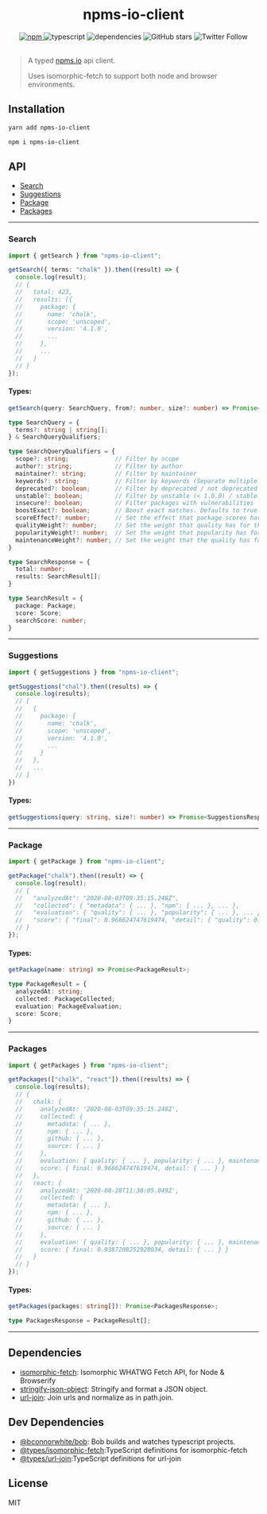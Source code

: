 <div align="center">
  <h1>npms-io-client</h1>
  <a href="https://npmjs.com/package/npms-io-client">
    <img alt="npm" src="https://img.shields.io/npm/v/npms-io-client">
  </a>
  <img alt="typescript" src="https://img.shields.io/github/languages/top/bconnorwhite/npms-io-client">
  <img alt="dependencies" src="https://img.shields.io/david/bconnorwhite/npms-io-client">
  <img alt="GitHub stars" src="https://img.shields.io/github/stars/bconnorwhite/npms-io-client?style=social">
  <img alt="Twitter Follow" src="https://img.shields.io/twitter/follow/bconnorwhite?label=%40bconnorwhite&style=social">
</div>

<br />

> A typed [npms.io](https://npms.io/) api client.
>
> Uses isomorphic-fetch to support both node and browser environments.


## Installation

```bash
yarn add npms-io-client
```

```bash
npm i npms-io-client
```

## API
- [Search](#Search)
- [Suggestions](#Suggestions)
- [Package](#Package)
- [Packages](#Packages)

---

### Search
```ts
import { getSearch } from "npms-io-client";

getSearch({ terms: "chalk" }).then((result) => {
  console.log(result);
  // {
  //   total: 423,
  //   results: [{
  //     package: {
  //       name: 'chalk',
  //       scope: 'unscoped',
  //       version: '4.1.0',
  //       ...
  //     },
  //     ...
  //   ]
  // }
});
```

#### Types:
```ts
getSearch(query: SearchQuery, from?: number, size?: number) => Promise<SearchResponse>;

type SearchQuery = {
  terms?: string | string[];
} & SearchQueryQualifiers;

type SearchQueryQualifiers = {
  scope?: string;             // Filter by scope
  author?: string;            // Filter by author
  maintainer?: string;        // Filter by maintainer
  keywords?: string;          // Filter by keywords (Separate multiple keywords with commas. You may also exclude keywords e.g: -framework).
  deprecated?: boolean;       // Filter by deprecated / not deprecated
  unstable?: boolean;         // Filter by unstable (< 1.0.0) / stable (> 1.0.0)
  insecure?: boolean;         // Filter packages with vulnerabilities
  boostExact?: boolean;       // Boost exact matches. Defaults to true.
  scoreEffect?: number;       // Set the effect that package scores have for the final search score, defaults to 15.3
  qualityWeight?: number;     // Set the weight that quality has for the each package score, defaults to 1.95
  popularityWeight?: number;  // Set the weight that popularity has for the each package score, defaults to 3.3
  maintenanceWeight?: number; // Set the weight that the quality has for the each package score, defaults to 2.05
}

type SearchResponse = {
  total: number;
  results: SearchResult[];
}

type SearchResult = {
  package: Package;
  score: Score;
  searchScore: number;
}
```

---

### Suggestions
```ts
import { getSuggestions } from "npms-io-client";

getSuggestions("chal").then((results) => {
  console.log(results);
  // [
  //   {
  //     package: {
  //       name: 'chalk',
  //       scope: 'unscoped',
  //       version: '4.1.0',
  //       ...
  //     }
  //   },
  //   ...
  // ]
})
```
#### Types:
```ts
getSuggestions(query: string, size?: number) => Promise<SuggestionsResponse>;
```

---

### Package
```ts
import { getPackage } from "npms-io-client";

getPackage("chalk").then((result) => {
  console.log(result);
  // {
  //   "analyzedAt": "2020-08-03T09:35:15.248Z",
  //   "collected": { "metadata": { ... }, "npm": { ... }, ... },
  //   "evaluation": { "quality": { ... }, "popularity": { ... }, ... }
  //   "score": { "final": 0.966624747619474, "detail": { "quality": 0.9545507877497884, "popularity": 0.9437035852952291, ... } }
  // }
});
```

#### Types:
```ts
getPackage(name: string) => Promise<PackageResult>;

type PackageResult = {
  analyzedAt: string;
  collected: PackageCollected;
  evaluation: PackageEvaluation;
  score: Score;
}
```

---

### Packages
```ts
import { getPackages } from "npms-io-client";

getPackages(["chalk", "react"]).then((results) => {
  console.log(results);
  // {
  //   chalk: {
  //     analyzedAt: '2020-08-03T09:35:15.248Z',
  //     collected: {
  //       metadata: { ... },
  //       npm: { ... },
  //       github: { ... },
  //       source: { ... }
  //     },
  //     evaluation: { quality: { ... }, popularity: { ... }, maintenance: { ... } },
  //     score: { final: 0.966624747619474, detail: { ... } }
  //   },
  //   react: {
  //     analyzedAt: '2020-08-28T11:38:05.049Z',
  //     collected: {
  //       metadata: { ... },
  //       npm: { ... },
  //       github: { ... },
  //       source: { ... }
  //     },
  //     evaluation: { quality: { ... }, popularity: { ... }, maintenance: { ... } },
  //     score: { final: 0.9387208252920034, detail: { ... } }
  //   }
  // }
});

```
#### Types:
```ts
getPackages(packages: string[]): Promise<PackagesResponse>;

type PackagesResponse = PackageResult[];
```

---

## Dependencies

- [isomorphic-fetch](https://npmjs.com/package/isomorphic-fetch): Isomorphic WHATWG Fetch API, for Node & Browserify
- [stringify-json-object](https://npmjs.com/package/stringify-json-object): Stringify and format a JSON object.
- [url-join](https://npmjs.com/package/url-join): Join urls and normalize as in path.join.

## Dev Dependencies
- [@bconnorwhite/bob](https://npmjs.com/package/@bconnorwhite/bob): Bob builds and watches typescript projects.
- [@types/isomorphic-fetch](https://npmjs.com/package/@types/isomorphic-fetch):TypeScript definitions for isomorphic-fetch
- [@types/url-join](https://npmjs.com/package/@types/url-join):TypeScript definitions for url-join

## License
MIT
